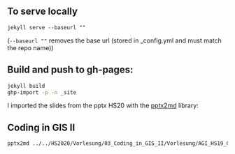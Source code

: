
## To serve locally


```
jekyll serve --baseurl ""
```
(`--baseurl ""` removes the base url (stored in _config.yml and must match the repo name))

## Build and push to gh-pages:


```bash
jekyll build
ghp-import -p -n _site
```



I imported the slides from the pptx HS20 with the [pptx2md](https://github.com/ssine/pptx2md) library:


## Coding in GIS II

```bash
pptx2md ../../HS2020/Vorlesung/03_Coding_in_GIS_II/Vorlesung/AGI_HS19_06_Coding_in_GIS_II.pptx -o Coding_in_GIS_II/index.md --disable-escaping
```


